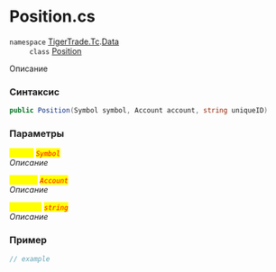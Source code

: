 
# Position.cs
`namespace` [TigerTrade.Tc](../../../../TigerTrade.Tc.md).[Data](../../../../TigerTrade.Tc/Data.md)  
&nbsp;&nbsp;&nbsp;&nbsp;&nbsp;&nbsp;&nbsp;&nbsp;&nbsp;`class` [Position](../../Position.cs.md)

Описание

### Синтаксис
```csharp
public Position(Symbol symbol, Account account, string uniqueID)
```
### Параметры  
<mark style="color:yellow;">`symbol`</mark> <mark style="color:red;">*`Symbol`*</mark>  
 *Описание*  
  
<mark style="color:yellow;">`account`</mark> <mark style="color:red;">*`Account`*</mark>  
 *Описание*  
  
<mark style="color:yellow;">`uniqueID`</mark> <mark style="color:red;">*`string`*</mark>  
 *Описание*  
  


### Пример  
```csharp
// example
```
                    
                    